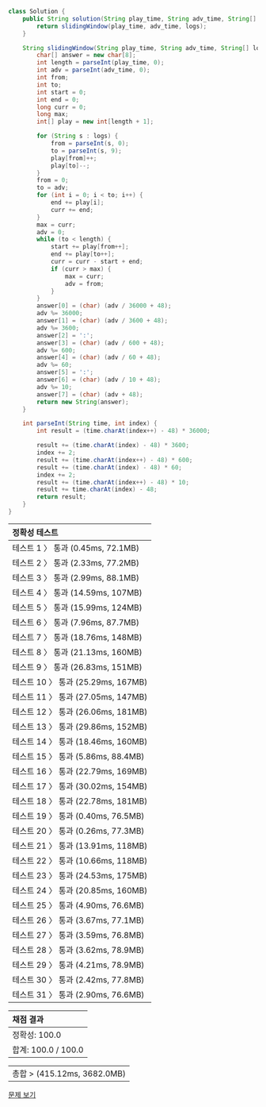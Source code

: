```java
class Solution {
    public String solution(String play_time, String adv_time, String[] logs) {
        return slidingWindow(play_time, adv_time, logs);
    }

    String slidingWindow(String play_time, String adv_time, String[] logs) {
        char[] answer = new char[8];
        int length = parseInt(play_time, 0);
        int adv = parseInt(adv_time, 0);
        int from;
        int to;
        int start = 0;
        int end = 0;
        long curr = 0;
        long max;
        int[] play = new int[length + 1];

        for (String s : logs) {
            from = parseInt(s, 0);
            to = parseInt(s, 9);
            play[from]++;
            play[to]--;
        }
        from = 0;
        to = adv;
        for (int i = 0; i < to; i++) {
            end += play[i];
            curr += end;
        }
        max = curr;
        adv = 0;
        while (to < length) {
            start += play[from++];
            end += play[to++];
            curr = curr - start + end;
            if (curr > max) {
                max = curr;
                adv = from;
            }
        }
        answer[0] = (char) (adv / 36000 + 48);
        adv %= 36000;
        answer[1] = (char) (adv / 3600 + 48);
        adv %= 3600;
        answer[2] = ':';
        answer[3] = (char) (adv / 600 + 48);
        adv %= 600;
        answer[4] = (char) (adv / 60 + 48);
        adv %= 60;
        answer[5] = ':';
        answer[6] = (char) (adv / 10 + 48);
        adv %= 10;
        answer[7] = (char) (adv + 48);
        return new String(answer);
    }

    int parseInt(String time, int index) {
        int result = (time.charAt(index++) - 48) * 36000;

        result += (time.charAt(index) - 48) * 3600;
        index += 2;
        result += (time.charAt(index++) - 48) * 600;
        result += (time.charAt(index) - 48) * 60;
        index += 2;
        result += (time.charAt(index++) - 48) * 10;
        result += time.charAt(index) - 48;
        return result;
    }
}
```
 | 정확성 테스트 |
 |  :-  |
 | 테스트 1 〉 통과 (0.45ms, 72.1MB) |
 | 테스트 2 〉 통과 (2.33ms, 77.2MB) |
 | 테스트 3 〉 통과 (2.99ms, 88.1MB) |
 | 테스트 4 〉 통과 (14.59ms, 107MB) |
 | 테스트 5 〉 통과 (15.99ms, 124MB) |
 | 테스트 6 〉 통과 (7.96ms, 87.7MB) |
 | 테스트 7 〉 통과 (18.76ms, 148MB) |
 | 테스트 8 〉 통과 (21.13ms, 160MB) |
 | 테스트 9 〉 통과 (26.83ms, 151MB) |
 | 테스트 10 〉 통과 (25.29ms, 167MB) |
 | 테스트 11 〉 통과 (27.05ms, 147MB) |
 | 테스트 12 〉 통과 (26.06ms, 181MB) |
 | 테스트 13 〉 통과 (29.86ms, 152MB) |
 | 테스트 14 〉 통과 (18.46ms, 160MB) |
 | 테스트 15 〉 통과 (5.86ms, 88.4MB) |
 | 테스트 16 〉 통과 (22.79ms, 169MB) |
 | 테스트 17 〉 통과 (30.02ms, 154MB) |
 | 테스트 18 〉 통과 (22.78ms, 181MB) |
 | 테스트 19 〉 통과 (0.40ms, 76.5MB) |
 | 테스트 20 〉 통과 (0.26ms, 77.3MB) |
 | 테스트 21 〉 통과 (13.91ms, 118MB) |
 | 테스트 22 〉 통과 (10.66ms, 118MB) |
 | 테스트 23 〉 통과 (24.53ms, 175MB) |
 | 테스트 24 〉 통과 (20.85ms, 160MB) |
 | 테스트 25 〉 통과 (4.90ms, 76.6MB) |
 | 테스트 26 〉 통과 (3.67ms, 77.1MB) |
 | 테스트 27 〉 통과 (3.59ms, 76.8MB) |
 | 테스트 28 〉 통과 (3.62ms, 78.9MB) |
 | 테스트 29 〉 통과 (4.21ms, 78.9MB) |
 | 테스트 30 〉 통과 (2.42ms, 77.8MB) |
 | 테스트 31 〉 통과 (2.90ms, 76.6MB) |

 | 채점 결과 |
 | :- |
 | 정확성: 100.0 |
 | 합계: 100.0 / 100.0 |

 ||
 | :- |
 | 총합 > (415.12ms, 3682.0MB) |

[문제 보기](https://programmers.co.kr/learn/courses/30/lessons/72414?language=java)